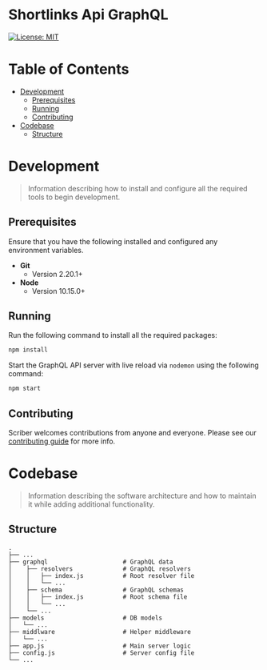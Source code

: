 # Shortlinks Api GraphQL
[![License: MIT](https://img.shields.io/badge/License-MIT-yellow.svg)](/LICENSE.md)

# Table of Contents
* [Development](#development)
    * [Prerequisites](#Prerequisites)
    * [Running](#running)
    * [Contributing](#contributing)
* [Codebase](#codebase)
    * [Structure](#structure)

# Development
> Information describing how to install and configure all the required tools to begin development.

## Prerequisites
Ensure that you have the following installed and configured any environment variables.

- **Git**
    - Version 2.20.1+
- **Node**
    - Version 10.15.0+

## Running
Run the following command to install all the required packages:
```bash
npm install
```

Start the GraphQL API server with live reload via `nodemon` using the following command:
```bash
npm start
```

## Contributing
Scriber welcomes contributions from anyone and everyone. Please see our [contributing guide](/CONTRIBUTING.md) for more info.

# Codebase
> Information describing the software architecture and how to maintain it while adding additional functionality.

## Structure
    .
    ├── ...
    ├── graphql                     # GraphQL data
    │    ├── resolvers              # GraphQL resolvers
    │    │   ├── index.js           # Root resolver file
    │    │   └── ...
    │    ├── schema                 # GraphQL schemas
    │    │   ├── index.js           # Root schema file
    │    │   └── ...
    │    └── ...
    ├── models                      # DB models
    │   └── ...
    ├── middlware                   # Helper middleware
    │   └── ...
    ├── app.js                      # Main server logic
    ├── config.js                   # Server config file
    └── ...
